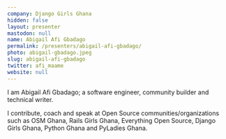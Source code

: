 ```yaml
---
company: Django Girls Ghana
hidden: false
layout: presenter
mastodon: null
name: Abigail Afi Gbadago
permalink: /presenters/abigail-afi-gbadago/
photo: abigail-gbadago.jpeg
slug: abigail-afi-gbadago
twitter: afi_maame
website: null
---
```


I am Abigail Afi Gbadago; a software engineer, community builder and technical writer.

I contribute, coach and speak at Open Source communities/organizations such as OSM Ghana, Rails Girls Ghana, Everything Open Source, Django Girls Ghana, Python Ghana and PyLadies Ghana.
